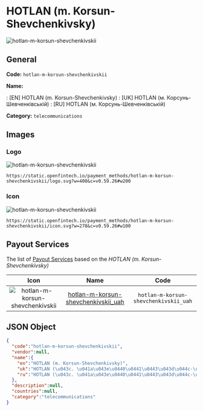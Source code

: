 
# HOTLAN (m. Korsun-Shevchenkivsky) 
![hotlan-m-korsun-shevchenkivskii](https://static.openfintech.io/payment_methods/hotlan-m-korsun-shevchenkivskii/logo.svg?w=400&c=v0.59.26#w200)  

## General 
**Code:** `hotlan-m-korsun-shevchenkivskii` 
 
**Name:** 
 
:	[EN] HOTLAN (m. Korsun-Shevchenkivsky) 
:	[UK] HOTLAN (м. Корсунь-Шевченківській) 
:	[RU] HOTLAN (м. Корсунь-Шевченківській) 
 
**Category:** `telecommunications` 
 

## Images 

### Logo 
![hotlan-m-korsun-shevchenkivskii](https://static.openfintech.io/payment_methods/hotlan-m-korsun-shevchenkivskii/logo.svg?w=400&c=v0.59.26#w200)  

```
https://static.openfintech.io/payment_methods/hotlan-m-korsun-shevchenkivskii/logo.svg?w=400&c=v0.59.26#w200
```  

### Icon 
![hotlan-m-korsun-shevchenkivskii](https://static.openfintech.io/payment_methods/hotlan-m-korsun-shevchenkivskii/icon.svg?w=278&c=v0.59.26#w100)  

```
https://static.openfintech.io/payment_methods/hotlan-m-korsun-shevchenkivskii/icon.svg?w=278&c=v0.59.26#w100
```  

## Payout Services 
 
The list of [Payout Services](/payout-services/) based on the _HOTLAN (m. Korsun-Shevchenkivsky)_ 

|Icon|Name|Code| 
|:---:|:---:|:---:| 
|![hotlan-m-korsun-shevchenkivskii](https://static.openfintech.io/payout_methods/hotlan-m-korsun-shevchenkivskii/icon.png?w=278&c=v0.59.26#w40) |[hotlan-m-korsun-shevchenkivskii_uah](/payout-services/hotlan-m-korsun-shevchenkivskii_uah/)|`hotlan-m-korsun-shevchenkivskii_uah`| 
 

## JSON Object 

```json
{
  "code":"hotlan-m-korsun-shevchenkivskii",
  "vendor":null,
  "name":{
    "en":"HOTLAN (m. Korsun-Shevchenkivsky)",
    "uk":"HOTLAN (\u043c. \u041a\u043e\u0440\u0441\u0443\u043d\u044c-\u0428\u0435\u0432\u0447\u0435\u043d\u043a\u0456\u0432\u0441\u044c\u043a\u0456\u0439)",
    "ru":"HOTLAN (\u043c. \u041a\u043e\u0440\u0441\u0443\u043d\u044c-\u0428\u0435\u0432\u0447\u0435\u043d\u043a\u0456\u0432\u0441\u044c\u043a\u0456\u0439)"
  },
  "description":null,
  "countries":null,
  "category":"telecommunications"
}
```  
